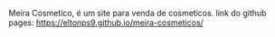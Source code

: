 Meira Cosmetico, é um site para venda de cosmeticos.
link do github pages: https://eltonps9.github.io/meira-cosmeticos/
